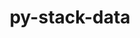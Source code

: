 ---
title: "py-stack-data"
layout: cache
categories: [package, develop-2023-08-20]
meta: {"versions": ["0.6.2"], "compilers": ["gcc@=11.1.0"], "oss": ["ubuntu20.04"], "platforms": ["linux"], "targets": ["ppc64le", "x86_64_v3"], "stacks": ["data-vis-sdk", "e4s", "e4s-power", "root"], "num_specs": 7, "num_specs_by_stack": {"root": 7, "e4s-power": 3, "data-vis-sdk": 1, "e4s": 3}}
spec_details: [{"hash": "tu6cqjh527xtn65av7mliz46rvniwmj6", "compiler": "gcc@=11.1.0", "versions": ["0.6.2"], "os": "ubuntu20.04", "platform": "linux", "target": "ppc64le", "variants": ["build_system=python_pip"], "stacks": ["root", "e4s-power"], "size": "-", "tarball": "https://binaries.spack.io/develop-2023-08-20/build_cache/linux-ubuntu20.04-ppc64le/gcc-11.1.0/py-stack-data-0.6.2/linux-ubuntu20.04-ppc64le-gcc-11.1.0-py-stack-data-0.6.2-tu6cqjh527xtn65av7mliz46rvniwmj6.spack"}, {"hash": "3j3qjq3wyqyrgcns7asb2z67uvzyoh2q", "compiler": "gcc@=11.1.0", "versions": ["0.6.2"], "os": "ubuntu20.04", "platform": "linux", "target": "ppc64le", "variants": ["build_system=python_pip"], "stacks": ["root", "e4s-power"], "size": "-", "tarball": "https://binaries.spack.io/develop-2023-08-20/build_cache/linux-ubuntu20.04-ppc64le/gcc-11.1.0/py-stack-data-0.6.2/linux-ubuntu20.04-ppc64le-gcc-11.1.0-py-stack-data-0.6.2-3j3qjq3wyqyrgcns7asb2z67uvzyoh2q.spack"}, {"hash": "e6ufp4ctmng2wns3ij4icozdhy5jfssb", "compiler": "gcc@=11.1.0", "versions": ["0.6.2"], "os": "ubuntu20.04", "platform": "linux", "target": "ppc64le", "variants": ["build_system=python_pip"], "stacks": ["root", "e4s-power"], "size": "-", "tarball": "https://binaries.spack.io/develop-2023-08-20/build_cache/linux-ubuntu20.04-ppc64le/gcc-11.1.0/py-stack-data-0.6.2/linux-ubuntu20.04-ppc64le-gcc-11.1.0-py-stack-data-0.6.2-e6ufp4ctmng2wns3ij4icozdhy5jfssb.spack"}, {"hash": "iiqwsep5mcbtewgcts7765beerhr7645", "compiler": "gcc@=11.1.0", "versions": ["0.6.2"], "os": "ubuntu20.04", "platform": "linux", "target": "x86_64_v3", "variants": ["build_system=python_pip"], "stacks": ["data-vis-sdk", "root"], "size": "-", "tarball": "https://binaries.spack.io/develop-2023-08-20/build_cache/linux-ubuntu20.04-x86_64_v3/gcc-11.1.0/py-stack-data-0.6.2/linux-ubuntu20.04-x86_64_v3-gcc-11.1.0-py-stack-data-0.6.2-iiqwsep5mcbtewgcts7765beerhr7645.spack"}, {"hash": "2hwbyfxn4nhhj2k4cnitminpjtamjwhf", "compiler": "gcc@=11.1.0", "versions": ["0.6.2"], "os": "ubuntu20.04", "platform": "linux", "target": "x86_64_v3", "variants": ["build_system=python_pip"], "stacks": ["e4s", "root"], "size": "-", "tarball": "https://binaries.spack.io/develop-2023-08-20/build_cache/linux-ubuntu20.04-x86_64_v3/gcc-11.1.0/py-stack-data-0.6.2/linux-ubuntu20.04-x86_64_v3-gcc-11.1.0-py-stack-data-0.6.2-2hwbyfxn4nhhj2k4cnitminpjtamjwhf.spack"}, {"hash": "tv7du75e7w3qhsigdkptclsms7an6oqg", "compiler": "gcc@=11.1.0", "versions": ["0.6.2"], "os": "ubuntu20.04", "platform": "linux", "target": "x86_64_v3", "variants": ["build_system=python_pip"], "stacks": ["e4s", "root"], "size": "-", "tarball": "https://binaries.spack.io/develop-2023-08-20/build_cache/linux-ubuntu20.04-x86_64_v3/gcc-11.1.0/py-stack-data-0.6.2/linux-ubuntu20.04-x86_64_v3-gcc-11.1.0-py-stack-data-0.6.2-tv7du75e7w3qhsigdkptclsms7an6oqg.spack"}, {"hash": "cjy5x5munbjrqvbhw65bwdubdpko4eju", "compiler": "gcc@=11.1.0", "versions": ["0.6.2"], "os": "ubuntu20.04", "platform": "linux", "target": "x86_64_v3", "variants": ["build_system=python_pip"], "stacks": ["e4s", "root"], "size": "-", "tarball": "https://binaries.spack.io/develop-2023-08-20/build_cache/linux-ubuntu20.04-x86_64_v3/gcc-11.1.0/py-stack-data-0.6.2/linux-ubuntu20.04-x86_64_v3-gcc-11.1.0-py-stack-data-0.6.2-cjy5x5munbjrqvbhw65bwdubdpko4eju.spack"}]
---